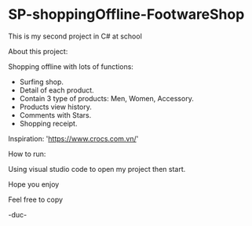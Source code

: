 # SP-shoppingOffline-FootwareShop

This is my second project in C# at school 

About this project: 

Shopping offline with lots of functions:
- Surfing shop.
- Detail of each product.
- Contain 3 type of products: Men, Women, Accessory.
- Products view history.
- Comments with Stars.
- Shopping receipt.

Inspiration: 'https://www.crocs.com.vn/'

How to run:

Using visual studio code to open my project then start.

Hope you enjoy

Feel free to copy

-duc-

